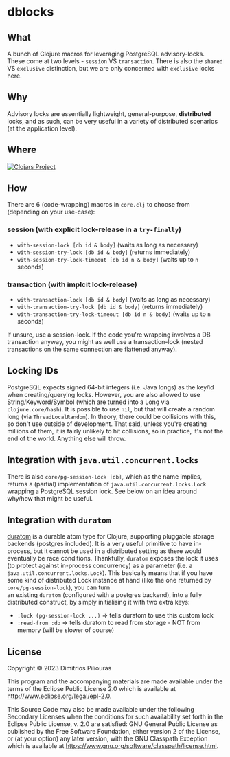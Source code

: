 # dblocks

## What
A bunch of Clojure macros for leveraging PostgreSQL advisory-locks. 
These come at two levels - `session` VS `transaction`. 
There is also the `shared` VS `exclusive` distinction, but we are only concerned with `exclusive` locks here.

## Why 
Advisory locks are essentially lightweight, general-purpose, **distributed** locks, and as such, can be very useful 
in a variety of distributed scenarios (at the application level).

## Where
[![Clojars Project](https://clojars.org/com.github.jimpil/dblocks/latest-version.svg)](https://clojars.org/com.github.jimpil/dblocks)


## How

There are 6 (code-wrapping) macros in `core.clj` to choose from (depending on your use-case):

### session (with explicit lock-release in a `try-finally`)

- `with-session-lock [db id & body]`     (waits as long as necessary)
- `with-session-try-lock [db id & body]` (returns immediately)
- `with-session-try-lock-timeout [db id n & body]` (waits up to `n` seconds)

### transaction (with implcit lock-release) 

- `with-transaction-lock [db id & body]`     (waits as long as necessary)
- `with-transaction-try-lock [db id & body]` (returns immediately)
- `with-transaction-try-lock-timeout [db id n & body]` (waits up to `n` seconds)

If unsure, use a session-lock. If the code you're wrapping involves a DB transaction anyway, 
you might as well use a transaction-lock (nested transactions on the same connection are flattened anyway). 

## Locking IDs
PostgreSQL expects signed 64-bit integers (i.e. Java longs) as the key/id when creating/querying locks. 
However, you are also allowed to use String/Keyword/Symbol (which are turned into a Long via `clojure.core/hash`). 
It is possible to use `nil`, but that will create a random long (via `ThreadLocalRandom`). 
In theory, there could be collisions with this, so don't use outside of development.
That said, unless you're creating millions of them, it is fairly unlikely to hit collisions,
so in practice, it's not the end of the world. Anything else will throw.

## Integration with `java.util.concurrent.locks`
There is also `core/pg-session-lock [db]`, which as the name implies, returns a (partial) implementation of 
`java.util.concurrent.locks.Lock` wrapping a PostgreSQL session lock. 
See below on an idea around why/how that might be useful.

## Integration with `duratom`
[duratom](https://github.com/jimpil/duratom) is a durable atom type for Clojure, supporting pluggable storage backends (postgres included). It is a very useful primitive to have in-process, 
but it cannot be used 
in a distributed setting as there would eventually be race conditions. Thankfully, `duratom` exposes the lock it uses (to protect against in-process concurrency) as a parameter (i.e. a `java.util.concurrent.locks.Lock`). This basically means that if you have some kind of distributed Lock instance
at hand (like the one returned by `core/pg-session-lock`), you can turn  
an existing `duratom` (configured with a postgres backend), into a
 fully distributed construct, by simply initialising it with two extra keys:

 - `:lock (pg-session-lock ...)` => tells duratom to use this custom lock
 - `:read-from :db` => tells duratom to read from storage -  NOT from memory (will be slower of course)  


## License

Copyright © 2023 Dimitrios Piliouras

This program and the accompanying materials are made available under the
terms of the Eclipse Public License 2.0 which is available at
http://www.eclipse.org/legal/epl-2.0.

This Source Code may also be made available under the following Secondary
Licenses when the conditions for such availability set forth in the Eclipse
Public License, v. 2.0 are satisfied: GNU General Public License as published by
the Free Software Foundation, either version 2 of the License, or (at your
option) any later version, with the GNU Classpath Exception which is available
at https://www.gnu.org/software/classpath/license.html.
